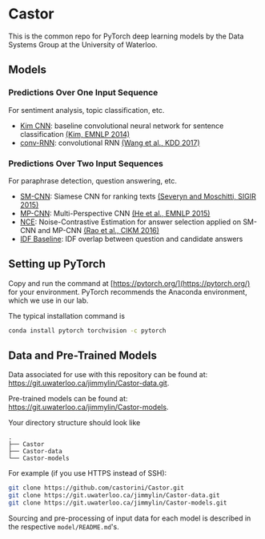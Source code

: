 # Castor

This is the common repo for PyTorch deep learning models by the Data Systems Group at the University of Waterloo.

## Models

### Predictions Over One Input Sequence

For sentiment analysis, topic classification, etc.

+ [Kim CNN](./kim_cnn/): baseline convolutional neural network for sentence classification [(Kim, EMNLP 2014)](http://www.aclweb.org/anthology/D14-1181)
+ [conv-RNN](./conv_rnn): convolutional RNN [(Wang et al., KDD 2017)](https://dl.acm.org/citation.cfm?id=3098140)

### Predictions Over Two Input Sequences

For paraphrase detection, question answering, etc.

+ [SM-CNN](./sm_cnn/): Siamese CNN for ranking texts [(Severyn and Moschitti, SIGIR 2015)](https://dl.acm.org/citation.cfm?id=2767738)
+ [MP-CNN](./mp_cnn/): Multi-Perspective CNN [(He et al., EMNLP 2015)](http://anthology.aclweb.org/D/D15/D15-1181.pdf)
+ [NCE](./nce/): Noise-Contrastive Estimation for answer selection applied on SM-CNN and MP-CNN [(Rao et al., CIKM 2016)](https://dl.acm.org/citation.cfm?id=2983872)
+ [IDF Baseline](./idf_baseline/): IDF overlap between question and candidate answers

## Setting up PyTorch

Copy and run the command at [https://pytorch.org/](https://pytorch.org/) for your environment. PyTorch recommends the Anaconda environment, which we use in our lab.

The typical installation command is

```bash
conda install pytorch torchvision -c pytorch
```

## Data and Pre-Trained Models

Data associated for use with this repository can be found at: https://git.uwaterloo.ca/jimmylin/Castor-data.git.

Pre-trained models can be found at: https://git.uwaterloo.ca/jimmylin/Castor-models.

Your directory structure should look like
```
.
├── Castor
├── Castor-data
└── Castor-models
```

For example (if you use HTTPS instead of SSH):

```bash
git clone https://github.com/castorini/Castor.git
git clone https://git.uwaterloo.ca/jimmylin/Castor-data.git
git clone https://git.uwaterloo.ca/jimmylin/Castor-models.git
```

Sourcing and pre-processing of input data for each model is described in the respective ```model/README.md```'s.
